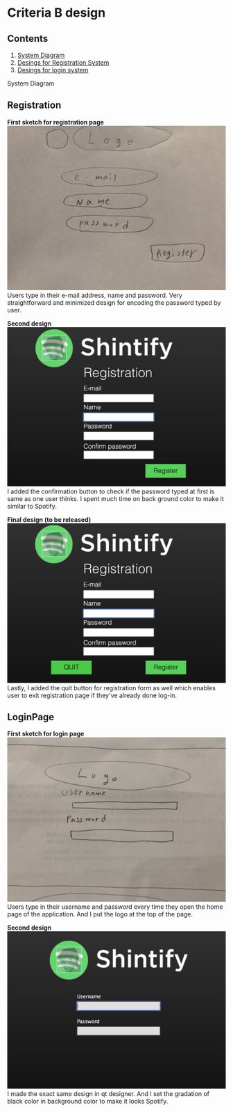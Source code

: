 # Criteria B design #

Contents
--------------
1. [System Diagram](#system_diagram)
1. [Desings for Registration System](#registration)
1. [Desings for login system](#loginpage)


System Diagram


 Registration 
 ----------------------------
**First sketch for registration page**
![registration](IMG_2287.JPG)
Users type in their e-mail address, name and password. Very straightforward and minimized design for encoding the password typed by user.

**Second design**
![newrergi](regi.jPG)
I added the confirmation button to check if the password typed at first is same as one user thinks.
I spent much time on back ground color to make it similar to Spotify.

**Final design (to be released)**
![regifinal](reginew.JPG)
Lastly, I added the quit button for registration form as well which enables user to exit registration page if they've already done log-in.

LoginPage
------------
**First sketch for login page**
![login](Loginpage.JPG)
Users type in their username and password every time they open the home page of the application. And I put the logo at the top of the page.

**Second design**
![loginqt](loginqt.JPG)
I made the exact same design in qt designer. And I set the gradation of black color in background color to make it looks Spotify. 
